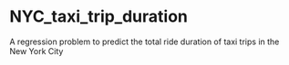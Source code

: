# NYC_taxi_trip_duration
A regression problem to predict the total ride duration of taxi trips in the New York City
